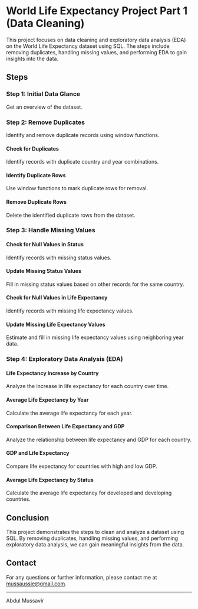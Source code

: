 # World Life Expectancy Project Part 1 (Data Cleaning)

This project focuses on data cleaning and exploratory data analysis (EDA) on the World Life Expectancy dataset using SQL. The steps include removing duplicates, handling missing values, and performing EDA to gain insights into the data.

## Steps

### Step 1: Initial Data Glance
Get an overview of the dataset.

### Step 2: Remove Duplicates
Identify and remove duplicate records using window functions.

#### Check for Duplicates
Identify records with duplicate country and year combinations.

#### Identify Duplicate Rows
Use window functions to mark duplicate rows for removal.

#### Remove Duplicate Rows
Delete the identified duplicate rows from the dataset.

### Step 3: Handle Missing Values

#### Check for Null Values in Status
Identify records with missing status values.

#### Update Missing Status Values
Fill in missing status values based on other records for the same country.

#### Check for Null Values in Life Expectancy
Identify records with missing life expectancy values.

#### Update Missing Life Expectancy Values
Estimate and fill in missing life expectancy values using neighboring year data.

### Step 4: Exploratory Data Analysis (EDA)

#### Life Expectancy Increase by Country
Analyze the increase in life expectancy for each country over time.

#### Average Life Expectancy by Year
Calculate the average life expectancy for each year.

#### Comparison Between Life Expectancy and GDP
Analyze the relationship between life expectancy and GDP for each country.

#### GDP and Life Expectancy
Compare life expectancy for countries with high and low GDP.

#### Average Life Expectancy by Status
Calculate the average life expectancy for developed and developing countries.

## Conclusion
This project demonstrates the steps to clean and analyze a dataset using SQL. By removing duplicates, handling missing values, and performing exploratory data analysis, we can gain meaningful insights from the data.


## Contact
For any questions or further information, please contact me at mussaussie@gmail.com.

---
Abdul Mussavir
